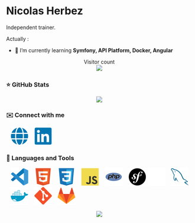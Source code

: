 # Nicolas Herbez

Independent trainer.

Actually :

- 🌱 I’m currently learning **Symfony, API Platform, Docker, Angular**

<p align="center"> 
    Visitor count<br>
    <img src="https://profile-counter.glitch.me/nicolas-herbez/count.svg" />
</p>

### ⭐ GitHub Stats

<div style="display: flex; justify-content: center;">
    <img src="https://streak-stats.demolab.com?user=nicolas-herbez&theme=transparent&hide_border=true&exclude_days=Sun%2CSat" />
</div>

### ✉️ Connect with me

&nbsp;&nbsp;
<a href="https://nico-and-web.fr" target="_blanc"><img src="./img/globe.svg" /></a>
&nbsp;&nbsp;
<a href="https://www.linkedin.com/in/nicolas-herbez-hdf" target="_blanc"><img src="./img/linkedin.svg" /></a>

### 🧰 Languages and Tools

&nbsp;&nbsp;
![img_vscode](./img/vscode.svg)
&nbsp;&nbsp;
![img_html](./img/html.svg)
&nbsp;&nbsp;
![img_css](./img/css.svg)
&nbsp;&nbsp;
![img_javascript](./img/javascript.svg)
&nbsp;&nbsp;
![img_php](./img/php.svg)
&nbsp;&nbsp;
![img_symfony_light](./img/symfony-light.svg#gh-light-mode-only)
![img_symfony_dark](./img/symfony-dark.svg#gh-dark-mode-only)
&nbsp;&nbsp;
![img_mysql](./img/mysql.svg)
&nbsp;&nbsp;
![img_docker](./img/docker.svg)
&nbsp;&nbsp;
![img_git](./img/git.svg)
&nbsp;&nbsp;
![img_gitlab](./img/gitlab.svg)

<div style="display: flex; justify-content: center;">
    <img src="https://github-readme-stats.vercel.app/api/top-langs/?username=nicolas-herbez&layout=compact&theme=vision-friendly-dark" />
</div>
